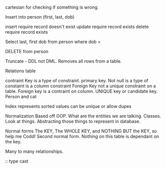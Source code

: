cartesian for checking if something is wrong.

Insert into person (first, last, dob)

insert require record doesn't exist
update require record exists
delete require record exists

Select last, first dob
from person
where dob =

DELETE from person

Truncate - DDL not DML. Removes all rows from a table.

Relations table

contraint
Key is a type of constraint. primary key.
Not null is a type of constaint is a column constraint
Foreign Key not a unique constraint on a table.
Foreign key is a contraint on column.
UNIQUE key or candidate key.
Person and cat

Index
represents sorted values
can be unique or allow dupes

Normalization
Based off OOP. What are the entities we are talking. Classes. Look at things. Abstracting those things to represent in database.

Normal forms
The KEY, The WHOLE KEY, and NOTHING BUT the KEY, so help me Codd!
Second normal form. Nothing on this table is dependant on the key.

Many to many relationships.

:: type cast
